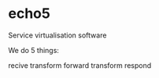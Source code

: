# echo5
Service virtualisation software

We do 5 things:

recive
transform
forward
transform
respond
